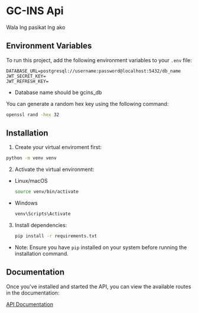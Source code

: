 # GC-INS Api

Wala lng pasikat lng ako

## Environment Variables

To run this project, add the following environment variables to your `.env` file:

```plaintext
DATABASE_URL=postgresql://username:password@localhost:5432/db_name
JWT_SECRET_KEY=
JWT_REFRESH_KEY=
```

- Database name should be gcins_db

You can generate a random hex key using the following command:

```bash
openssl rand -hex 32
```

## Installation

1. Create your virtual enviroment first:

```bash
python -m venv venv
```

2. Activate the virtual environment:

- Linux/macOS
  ```bash
  source venv/bin/activate
  ```
- Windows
  ```bash
  venv\Scripts\Activate
  ```

3. Install dependencies:
   ```bash
   pip install -r requirements.txt
   ```

- Note: Ensure you have `pip` installed on your system before running the installation command.

## Documentation

Once you've installed and started the API, you can view the available routes in the documentation:

[API Documentation](http://127.0.0.1:8000/docs)
